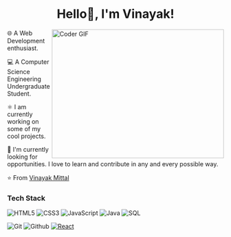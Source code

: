 <h1 align= "center"><b>Hello👋, I'm Vinayak!</b></h1>

<img align="right" src="https://media.giphy.com/media/qgQUggAC3Pfv687qPC/giphy.gif" alt="Coder GIF" width="400" height="300">

🌐 A Web Development enthusiast.

💻 A Computer Science Engineering Undergraduate Student. 

⚛️ I am currently working on some of my cool projects.

🔎 I'm currently looking for opportunities. I love to learn and contribute in any and every possible way.


⭐️ From [Vinayak Mittal](https://github.com/VinayakMittal23)

### Tech Stack</br>

![HTML5](https://img.shields.io/badge/-HTML5-000000?style=for-the-badge&logo=HTML5)
![CSS3](https://img.shields.io/badge/-CSS3-000000?style=for-the-badge&logo=CSS3)
![JavaScript](https://img.shields.io/badge/-JavaScript-000000?style=for-the-badge&logo=javascript)
![Java](https://img.shields.io/badge/-Java-000000?style=for-the-badge&logo=Java&logoColor=007396)
![SQL](https://img.shields.io/badge/-SQL-000000?style=for-the-badge&logo=MySQL)

![Git](http://img.shields.io/badge/-Git-000000?style=for-the-badge&logo=Git)
![Github](http://img.shields.io/badge/-Github-000000?style=for-the-badge&logo=Github&logoColor=green)
[![React](http://img.shields.io/badge/-React-61DAFB?style=for-the-badge&logo=React&logoColor=white)](https://reactjs.org/)
